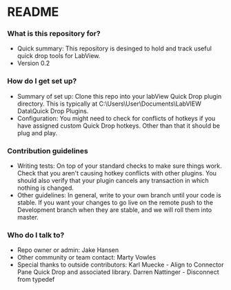 # README #


### What is this repository for? ###

* Quick summary:
This repository is desinged to hold and track useful quick drop tools for LabView. 
* Version
0.2

### How do I get set up? ###

* Summary of set up:
Clone this repo into your labView Quick Drop plugin directory. This is typically at C:\Users\User\Documents\LabVIEW Data\Quick Drop Plugins.
* Configuration:
You might need to check for conflicts of hotkeys if you have assigned custom Quick Drop hotkeys. Other than that it should be plug and play.

### Contribution guidelines ###

* Writing tests:
On top of your standard checks to make sure things work. Check that you aren't causing hotkey conflicts with other plugins. You should also verify that your plugin cancels any transaction in which nothing is changed.
* Other guidelines:
In general, write to your own branch until your code is stable. If you want your changes to go live on the remote push to the Development branch when they are stable, and we will roll them into master.

### Who do I talk to? ###

* Repo owner or admin:
Jake Hansen
* Other community or team contact:
Marty Vowles
* Special thanks to outside contributors:
Karl Muecke - Align to Connector Pane Quick Drop and associated library. 
Darren Nattinger - Disconnect from typedef
